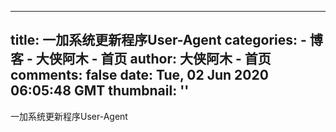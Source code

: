 
---
title: 一加系统更新程序User-Agent
categories: 
    - 博客
    - 大侠阿木 - 首页
author: 大侠阿木 - 首页
comments: false
date: Tue, 02 Jun 2020 06:05:48 GMT
thumbnail: ''
---

<div>   
一加系统更新程序User-Agent  
</div>
            